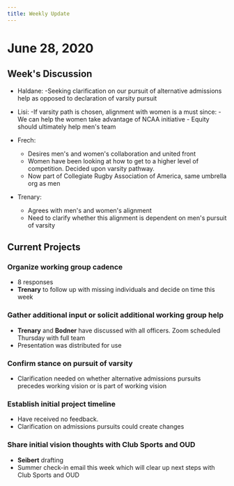 ```yaml
---
title: Weekly Update
---
```

# June 28, 2020
## Week's Discussion
- Haldane:
    -Seeking clarification on our pursuit of alternative admissions help as opposed to declaration of varsity pursuit
- Lisi:
    -If varsity path is chosen, alignment with women is a must since:
        - We can help the women take advantage of NCAA initiative
        - Equity should ultimately help men's team
- Frech:
    - Desires men's and women's collaboration and united front
    - Women have been looking at how to get to a higher level of competition. Decided upon varsity pathway.
    - Now part of Collegiate Rugby Association of America, same umbrella org as men
    
- Trenary:
    - Agrees with men's and women's alignment
    - Need to clarify whether this alignment is dependent on men's pursuit of varsity

## Current Projects
### Organize working group cadence
- 8 responses
- **Trenary** to follow up with missing individuals and decide on time this week

### Gather additional input or solicit additional working group help
- **Trenary** and **Bodner** have discussed with all officers. Zoom scheduled Thursday with full team
- Presentation was distributed for use

### Confirm stance on pursuit of varsity
- Clarification needed on whether alternative admissions pursuits precedes working vision or is part of working vision

### Establish initial project timeline
- Have received no feedback.
- Clarification on admissions pursuits could create changes

### Share initial vision thoughts with Club Sports and OUD
- **Seibert** drafting
- Summer check-in email this week which will clear up next steps with Club Sports and OUD
